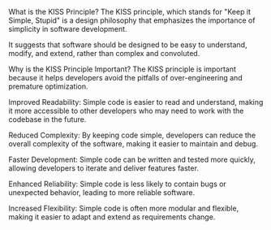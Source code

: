 What is the KISS Principle?
The KISS principle, which stands for "Keep it Simple, Stupid" is a design philosophy that emphasizes the importance of simplicity in software development.

It suggests that software should be designed to be easy to understand, modify, and extend, rather than complex and convoluted.




Why is the KISS Principle Important?
The KISS principle is important because it helps developers avoid the pitfalls of over-engineering and premature optimization.

Improved Readability: Simple code is easier to read and understand, making it more accessible to other developers who may need to work with the codebase in the future.

Reduced Complexity: By keeping code simple, developers can reduce the overall complexity of the software, making it easier to maintain and debug.

Faster Development: Simple code can be written and tested more quickly, allowing developers to iterate and deliver features faster.

Enhanced Reliability: Simple code is less likely to contain bugs or unexpected behavior, leading to more reliable software.

Increased Flexibility: Simple code is often more modular and flexible, making it easier to adapt and extend as requirements change.
